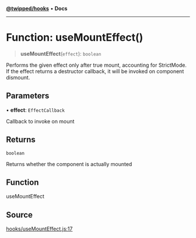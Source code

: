 [**@twipped/hooks**](../../README.md) • **Docs**

***

# Function: useMountEffect()

> **useMountEffect**(`effect`): `boolean`

Performs the given effect only after true mount, accounting for StrictMode.
If the effect returns a destructor callback, it will be invoked on
component dismount.

## Parameters

• **effect**: `EffectCallback`

Callback to invoke on mount

## Returns

`boolean`

Returns whether the component is actually mounted

## Function

useMountEffect

## Source

[hooks/useMountEffect.js:17](https://github.com/Twipped/hooks/blob/main/hooks/useMountEffect.js#L17)
